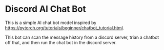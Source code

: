 # Discord AI Chat Bot

This is a simple AI chat bot model inspired by https://pytorch.org/tutorials/beginner/chatbot_tutorial.html.

This bot can scan the message history from a discord server, trian a chatbot off that, and then run the chat bot in the discord server.